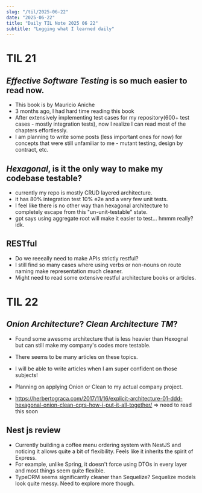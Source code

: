 ```yaml
---
slug: "/til/2025-06-22"
date: "2025-06-22"
title: "Daily TIL Note 2025 06 22"
subtitle: "Logging what I learned daily"
---
```


# TIL 21

## _Effective Software Testing_ is so much easier to read now.

- This book is by Mauricio Aniche
- 3 months ago, I had hard time reading this book
- After extensively implementing test cases for my repository(600+ test cases - mostly integration tests), now I realize I can read most of the chapters effortlessly.
- I am planning to write some posts (less important ones for now) for concepts that were still unfamiliar to me - mutant testing, design by contract, etc.

## _Hexagonal_, is it the only way to make my codebase testable?

- currently my repo is mostly CRUD layered architecture.
- it has 80% integration test 10% e2e and a very few unit tests.
- I feel like there is no other way than hexagonal architecture to completely escape from this "un-unit-testable" state.
- gpt says using aggregate root will make it easier to test... hmmm really? idk.

## RESTful

- Do we reeeally need to make APIs strictly restful?
- I still find so many cases where using verbs or non-nouns on route naming make representation much cleaner.
- Might need to read some extensive restful architecture books or articles.

# TIL 22

## _Onion Architecture_? _Clean Architecture TM_?

- Found some awesome architecture that is less heavier than Hexognal but can still make my company's codes more testable.
- There seems to be many articles on these topics.
- I will be able to write articles when I am super confident on those subjects!
- Planning on applying Onion or Clean to my actual company project.

- https://herbertograca.com/2017/11/16/explicit-architecture-01-ddd-hexagonal-onion-clean-cqrs-how-i-put-it-all-together/ => need to read this soon

## Nest js review

- Currently building a coffee menu ordering system with NestJS and noticing it allows quite a bit of flexibility. Feels like it inherits the spirit of Express.
- For example, unlike Spring, it doesn't force using DTOs in every layer and most things seem quite flexible.
- TypeORM seems significantly cleaner than Sequelize? Sequelize models look quite messy. Need to explore more though.
